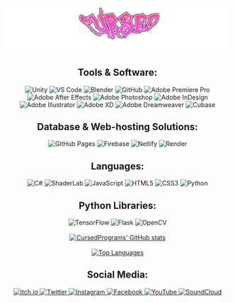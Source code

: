 <div align="center">
        <img src="https://github.com/CursedPrograms/cursedentertainment/raw/main/images/logos/logo-wide.png" alt="CursedEntertainment Logo" >
  <h2>Tools & Software:</h2>
  <div align="center">  
    <img alt="Unity" src="https://img.shields.io/badge/Unity-%23007ab7.svg?&style=for-the-badge&logo=unity&logoColor=white"/> 
    <img alt="VS Code" src="https://img.shields.io/badge/VS_Code-%23007ab7.svg?style=for-the-badge&logo=visual-studio-code&logoColor=white"/> 
          <img alt="Blender" src="https://img.shields.io/badge/Blender-%23007ab7.svg?&style=for-the-badge&logo=blender&logoColor=white"/>
    <img alt="GitHub" src="https://img.shields.io/badge/GitHub-%23007ab7.svg?style=for-the-badge&logo=github&logoColor=white"/>
           <img alt="Adobe Premiere Pro" src="https://img.shields.io/badge/Adobe_Premiere_Pro-%23007ab7.svg?&style=for-the-badge&logo=adobe-premiere-pro&logoColor=white"/>
  <img alt="Adobe After Effects" src="https://img.shields.io/badge/Adobe_After_Effects-%23007ab7.svg?&style=for-the-badge&logo=adobe-after-effects&logoColor=white"/>
  <img alt="Adobe Photoshop" src="https://img.shields.io/badge/Adobe_Photoshop-%23007ab7.svg?&style=for-the-badge&logo=adobe-photoshop&logoColor=white"/>
  <img alt="Adobe InDesign" src="https://img.shields.io/badge/Adobe_InDesign-%23007ab7.svg?&style=for-the-badge&logo=adobe-indesign&logoColor=white"/>
  <img alt="Adobe Illustrator" src="https://img.shields.io/badge/Adobe_Illustrator-%23007ab7.svg?&style=for-the-badge&logo=adobe-illustrator&logoColor=white"/>
          <img alt="Adobe XD" src="https://img.shields.io/badge/Adobe_XD-%23007ab7.svg?&style=for-the-badge&logo=adobe-xd&logoColor=white"/>
          <img alt="Adobe Dreamweaver" src="https://img.shields.io/badge/Adobe_Dreamweaver-%23007ab7.svg?&style=for-the-badge&logo=adobe-dreamweaver&logoColor=white"/>
          <img alt="Cubase" src="https://img.shields.io/badge/Cubase-%23007ab7.svg?&style=for-the-badge&logo=steinberg&logoColor=white"/>
  </div>
 <h2>Database & Web-hosting Solutions:</h2>
  <div align="center">  
          <img alt="GitHub Pages" src="https://img.shields.io/badge/GitHub Pages-%23007ab7.svg?style=for-the-badge&logo=github&logoColor=white"/>
   <img alt="Firebase" src="https://img.shields.io/badge/Firebase-%23007ab7.svg?style=for-the-badge&logo=firebase&logoColor=white"/>
    <img alt="Netlify" src="https://img.shields.io/badge/Netlify-%23007ab7.svg?style=for-the-badge&logo=netlify&logoColor=white"/>  
    <img alt="Render" src="https://img.shields.io/badge/Render-%23007ab7.svg?style=for-the-badge&logo=render&logoColor=white"/>
  </div>
  <h2>Languages:</h2>
  <div align="center">  
    <img alt="C#" src="https://img.shields.io/badge/C%23-%23007ab7.svg?&style=for-the-badge&logo=csharp&logoColor=white"/> 
          <img alt="ShaderLab" src="https://img.shields.io/badge/C%23-%23007ab7.svg?&style=for-the-badge&logo=unity&logoColor=white"/> 
    <img alt="JavaScript" src="https://img.shields.io/badge/JavaScript-%23007ab7.svg?&style=for-the-badge&logo=javascript&logoColor=white"/>
    <img alt="HTML5" src="https://img.shields.io/badge/HTML5-%23007ab7.svg?&style=for-the-badge&logo=html5&logoColor=white"/>
    <img alt="CSS3" src="https://img.shields.io/badge/CSS3-%23007ab7.svg?&style=for-the-badge&logo=css3&logoColor=white"/>
    <img alt="Python" src="https://img.shields.io/badge/Python-%23007ab7.svg?&style=for-the-badge&logo=python&logoColor=white"/> 
  </div>
  <h2>Python Libraries:</h2>
  <div align="center">  
    <img alt="TensorFlow" src="https://img.shields.io/badge/TensorFlow-%23007ab7.svg?&style=for-the-badge&logo=tensorflow&logoColor=white"/>
    <img alt="Flask" src="https://img.shields.io/badge/Flask-%23007ab7.svg?&style=for-the-badge&logo=flask&logoColor=white"/>
          <img alt="OpenCV" src="https://img.shields.io/badge/opencv-%23007ab7.svg?&style=for-the-badge&logo=opencv&logoColor=white"/>
  </div>
</div>

<br>
<div align="center">
  <a href="https://github.com/cursedprograms/github-readme-stats">
    <img src="https://github-readme-stats.vercel.app/api?username=CursedPrograms" alt="CursedPrograms' GitHub stats">
  </a>
</div>
<br>
<div align="center">
    <a href="https://github.com/cursedprograms/github-readme-stats">
    <img src="https://github-readme-stats.vercel.app/api/top-langs/?username=CursedPrograms&layout=pie" alt="Top Languages">
  </a>
</div>
<div align="center">
  <h2>Social Media:</h2>
  <div align="center">  
        <a href="https://cursed-entertainment.itch.io/">
      <img alt="itch.io" src="https://img.shields.io/badge/itch.io-%23007ab7.svg?&style=for-the-badge&logo=itchdotio&logoColor=white"/>
    </a>
    <a href="https://twitter.com/NorowaretaGemu">
      <img alt="Twitter" src="https://img.shields.io/badge/Twitter-%23007ab7.svg?&style=for-the-badge&logo=twitter&logoColor=white"/>
    </a>
    <a href="https://www.instagram.com/cursed.entertainment/">
      <img alt="Instagram" src="https://img.shields.io/badge/Instagram-%23007ab7.svg?&style=for-the-badge&logo=instagram&logoColor=white"/>
    </a>
    <a href="https://www.facebook.com/CursedEntertainment/">
      <img alt="Facebook" src="https://img.shields.io/badge/Facebook-%23007ab7.svg?&style=for-the-badge&logo=facebook&logoColor=white"/>
    </a>
    <a href="https://www.youtube.com/channel/UCmTHNMTp-i1TY-jxMqSjBpw">
      <img alt="YouTube" src="https://img.shields.io/badge/YouTube-%23007ab7.svg?&style=for-the-badge&logo=youtube&logoColor=white"/>
    </a>
    <a href="https://soundcloud.com/cursedentertainment">
      <img alt="SoundCloud" src="https://img.shields.io/badge/SoundCloud-%23007ab7.svg?&style=for-the-badge&logo=soundcloud&logoColor=white"/>
    </a>
  </div>
</div>
